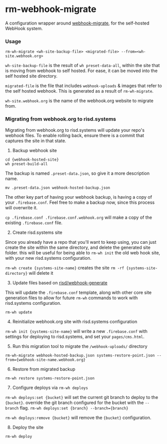 # rm-webhook-migrate

A configuration wrapper around [webhook-migrate](https://github.com/risd/webhook-migrate), for the self-hosted WebHook system.

### Usage

`rm-wh-migrate <wh-site-backup-file> <migrated-file> --from=<wh-site.webhook.org>`

`wh-site-backup-file` is the result of `wh preset-data-all`, within the site that is moving from webhook to self hosted. For ease, it can be moved into the self hosted site directory.

`migrated-file` is the file that includes `webhook-uploads` & images that refer to the self hosted webhook. This is generated as a result of `rm-wh-migrate`.

`wh-site.webhook.org` is the name of the webhook.org website to migrate from.


### Migrating from webhook.org to risd.systems

Migrating from webhook.org to risd.systems will update your repo's webhook files. To enable rolling back, ensure there is a commit that captures the site in that state.

1. Backup webhook site

```
cd {webhook-hosted-site}
wh preset-build-all
```

The backup is named `.preset-data.json`, so give it a more description name.

`mv .preset-data.json webhook-hosted-backup.json`

The other key part of having your webhook backup, is having a copy of your `.firebase.conf`. Feel free to make a backup now, since this process will overwrite it.

`cp .firebase.conf .firebase.conf.webhook.org` will make a copy of the existing `.firebase.conf` file.

2. Create risd.systems site

Since you already have a repo that you'll want to keep using, you can just create the site within the same directory, and delete the generated site folder. this will be useful for being able to `rm-wh init` the old web hook site, with your new risd.systems configuration.

`rm-wh create {systems-site-name}` creates the site
`rm -rf {systems-site-directory}` will delete it

3. Update files based on [risd/webhook-generate](http://github.com/risd/webhook-generate)

This will update the `.firebase.conf` template, along with other core site generation files to allow for future `rm-wh` commands to work with risd.systems configuration.

`rm-wh update`

4. Reinitialize webhook.org site with risd.systems configuration

`rm-wh init {systems-site-name}` will write a new `.firebase.conf` with settings for deploying to risd.systems, and set your `pages/cms.html`.

5. Run this migration tool to migrate the `/webhook-uploads/` directory

`rm-wh-migrate webhook-hosted-backup.json systems-restore-point.json --from={webhook-site-name.webhook.org}`

6. Restore from migrated backup

`rm-wh restore systems-restore-point.json`

7. Configure deploys via `rm-wh deploys`

`rm-wh deploys:set {bucket}` will set the current git branch to deploy to the `{bucket}`. override the git branch configured for the bucket with the `--branch` flag.
`rm-wh deploys:set {branch} --branch={branch}`

`rm-wh deploys:remove {bucket}` will remove the `{bucket}` configuration.


8. Deploy the site

`rm-wh deploy`
